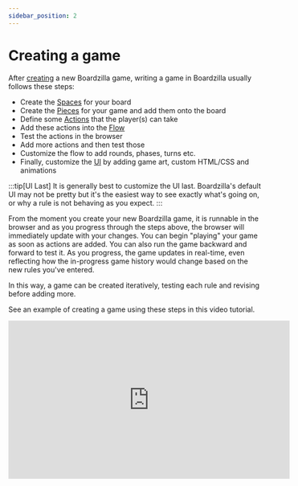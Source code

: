 ```yaml
---
sidebar_position: 2
---
```


# Creating a game

After [creating](../introduction/creating-a-game) a new Boardzilla game, writing a game in
Boardzilla usually follows these steps:

- Create the [Spaces](core-concepts#space) for your board
- Create the [Pieces](core-concepts#piece) for your game and add them onto the board
- Define some [Actions](core-concepts#action) that the player(s) can take
- Add these actions into the [Flow](core-concepts#flow)
- Test the actions in the browser
- Add more actions and then test those
- Customize the flow to add rounds, phases, turns etc.
- Finally, customize the [UI](/category/customizing-the-ui) by adding game art, custom HTML/CSS and animations

:::tip[UI Last]
It is generally best to customize the UI last. Boardzilla's default UI may not be pretty but it's the easiest way to see exactly what's going on, or why a rule is not behaving as you expect.
:::

From the moment you create your new Boardzilla game, it is runnable in the browser and
as you progress through the steps above, the browser will immediately update with your changes.
You can begin "playing" your game as soon as actions are added. You
can also run the game backward and forward to test it. As you progress, the game
updates in real-time, even reflecting how the in-progress game history would change
based on the new rules you've entered.

In this way, a game can be created iteratively, testing each rule and revising
before adding more.

See an example of creating a game using these steps in this video tutorial.

<iframe width="560" height="315" src="https://www.youtube.com/embed/vY9y1Qs8jKk?si=rDaUVsAvj5iFKzSL" title="YouTube video player" frameborder="0" allow="accelerometer; autoplay; clipboard-write; encrypted-media; gyroscope; picture-in-picture; web-share" allowfullscreen></iframe>
